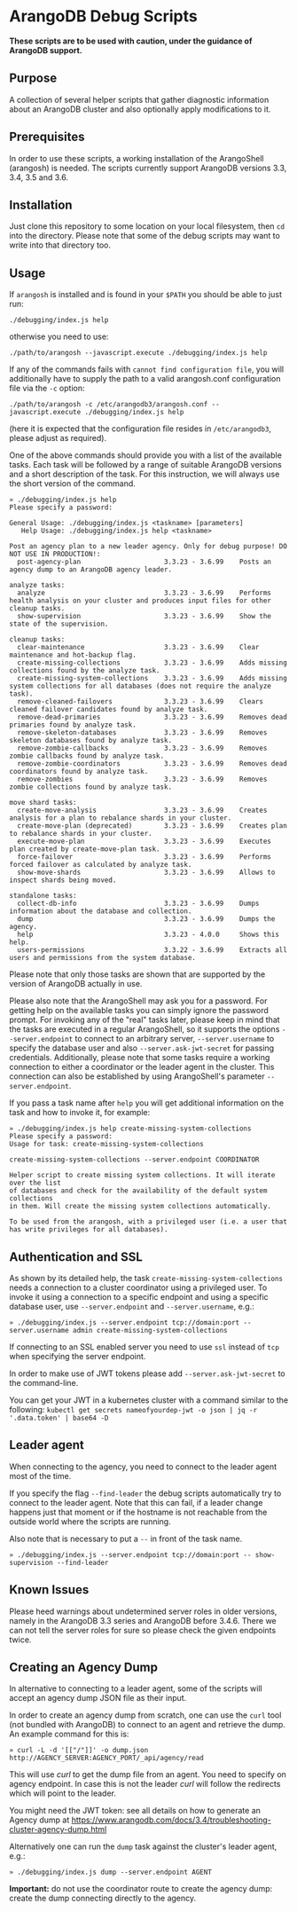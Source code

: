 # ArangoDB Debug Scripts

**These scripts are to be used with caution, under the guidance of ArangoDB support.**

## Purpose

A collection of several helper scripts that gather diagnostic information about an
ArangoDB cluster and also optionally apply modifications to it.

## Prerequisites

In order to use these scripts, a working installation of the ArangoShell (arangosh)
is needed. The scripts currently support ArangoDB versions 3.3, 3.4, 3.5 and 3.6.

## Installation

Just clone this repository to some location on your local filesystem, then `cd`
into the directory. Please note that some of the debug scripts may want to write into
that directory too.

## Usage

If `arangosh` is installed and is found in your `$PATH` you should be able to just run:
```
./debugging/index.js help
```
otherwise you need to use:
```
./path/to/arangosh --javascript.execute ./debugging/index.js help
```

If any of the commands fails with `cannot find configuration file`, you will additionally
have to supply the path to a valid arangosh.conf configuration file via the `-c` option:

```
./path/to/arangosh -c /etc/arangodb3/arangosh.conf --javascript.execute ./debugging/index.js help
```
(here it is expected that the configuration file resides in `/etc/arangodb3`, please adjust
as required).

One of the above commands should provide you with a list of the available tasks. Each task
will be followed by a range of suitable ArangoDB versions and a short description of the
task. For this instruction, we will always use the short version of the command.

```
» ./debugging/index.js help
Please specify a password:

General Usage: ./debugging/index.js <taskname> [parameters]
   Help Usage: ./debugging/index.js help <taskname>

Post an agency plan to a new leader agency. Only for debug purpose! DO NOT USE IN PRODUCTION!:
  post-agency-plan                     3.3.23 - 3.6.99    Posts an agency dump to an ArangoDB agency leader.

analyze tasks:
  analyze                              3.3.23 - 3.6.99    Performs health analysis on your cluster and produces input files for other cleanup tasks.
  show-supervision                     3.3.23 - 3.6.99    Show the state of the supervision.

cleanup tasks:
  clear-maintenance                    3.3.23 - 3.6.99    Clear maintenance and hot-backup flag.
  create-missing-collections           3.3.23 - 3.6.99    Adds missing collections found by the analyze task.
  create-missing-system-collections    3.3.23 - 3.6.99    Adds missing system collections for all databases (does not require the analyze task).
  remove-cleaned-failovers             3.3.23 - 3.6.99    Clears cleaned failover candidates found by analyze task.
  remove-dead-primaries                3.3.23 - 3.6.99    Removes dead primaries found by analyze task.
  remove-skeleton-databases            3.3.23 - 3.6.99    Removes skeleton databases found by analyze task.
  remove-zombie-callbacks              3.3.23 - 3.6.99    Removes zombie callbacks found by analyze task.
  remove-zombie-coordinators           3.3.23 - 3.6.99    Removes dead coordinators found by analyze task.
  remove-zombies                       3.3.23 - 3.6.99    Removes zombie collections found by analyze task.

move shard tasks:
  create-move-analysis                 3.3.23 - 3.6.99    Creates analysis for a plan to rebalance shards in your cluster.
  create-move-plan (deprecated)        3.3.23 - 3.6.99    Creates plan to rebalance shards in your cluster.
  execute-move-plan                    3.3.23 - 3.6.99    Executes plan created by create-move-plan task.
  force-failover                       3.3.23 - 3.6.99    Performs forced failover as calculated by analyze task.
  show-move-shards                     3.3.23 - 3.6.99    Allows to inspect shards being moved.

standalone tasks:
  collect-db-info                      3.3.23 - 3.6.99    Dumps information about the database and collection.
  dump                                 3.3.23 - 3.6.99    Dumps the agency.
  help                                 3.3.23 - 4.0.0     Shows this help.
  users-permissions                    3.3.22 - 3.6.99    Extracts all users and permissions from the system database.
```

Please note that only those tasks are shown that are supported by the version of
ArangoDB actually in use.

Please also note that the ArangoShell may ask you for a password. For getting help
on the available tasks you can simply ignore the password prompt. For invoking any of
the "real" tasks later, please keep in mind that the tasks are executed in a regular
ArangoShell, so it supports the options `--server.endpoint` to connect to an
arbitrary server, `--server.username` to specify the database user and also
`--server.ask-jwt-secret` for passing credentials.
Additionally, please note that some tasks require a working connection to either
a coordinator or the leader agent in the cluster. This connection can also be
established by using ArangoShell's parameter `--server.endpoint`.

If you pass a task name after `help` you will get additional information on the
task and how to invoke it, for example:

```
» ./debugging/index.js help create-missing-system-collections
Please specify a password:
Usage for task: create-missing-system-collections

create-missing-system-collections --server.endpoint COORDINATOR

Helper script to create missing system collections. It will iterate over the list
of databases and check for the availability of the default system collections
in them. Will create the missing system collections automatically.

To be used from the arangosh, with a privileged user (i.e. a user that
has write privileges for all databases).
```

## Authentication and SSL

As shown by its detailed help, the task `create-missing-system-collections` needs a
connection to a cluster coordinator using a privileged user. To invoke it using a
connection to a specific endpoint and using a specific database user, use `--server.endpoint`
and `--server.username`, e.g.:
```
» ./debugging/index.js --server.endpoint tcp://domain:port --server.username admin create-missing-system-collections
```

If connecting to an SSL enabled server you need to use `ssl` instead of `tcp` when
specifying the server endpoint.

In order to make use of JWT tokens please add `--server.ask-jwt-secret` to the command-line.

You can get your JWT in a kubernetes cluster with a command similar to the following:
`kubectl get secrets nameofyourdep-jwt -o json | jq -r '.data.token' | base64 -D`

## Leader agent

When connecting to the agency, you need to connect to the leader agent most of the
time.

If you specify the flag `--find-leader` the debug scripts automatically try to connect
to the leader agent. Note that this can fail, if a leader change happens just that moment
or if the hostname is not reachable from the outside world where the scripts are running.

Also note that is necessary to put a `--` in front of the task name.

```
» ./debugging/index.js --server.endpoint tcp://domain:port -- show-supervision --find-leader
```

## Known Issues

Please heed warnings about undetermined server roles in older versions, namely in the
ArangoDB 3.3 series and ArangoDB before 3.4.6.
There we can not tell the server roles for sure so please check the
given endpoints twice.

## Creating an Agency Dump

In alternative to connecting to a leader agent, some of the scripts will accept an agency dump JSON
file as their input.

In order to create an agency dump from scratch, one can use the `curl` tool (not bundled
with ArangoDB) to connect to an agent and retrieve the dump.
An example command for this is:

```
» curl -L -d '[["/"]]' -o dump.json http://AGENCY_SERVER:AGENCY_PORT/_api/agency/read
```

This will use *curl* to get the dump file from an agent. You need to specify on
agency endpoint. In case this is not the leader *curl* will follow the redirects
which will point to the leader.

You might need the JWT token: see all details on how to generate an Agency dump at
https://www.arangodb.com/docs/3.4/troubleshooting-cluster-agency-dump.html

Alternatively one can run the `dump` task against the cluster's leader agent, e.g.:
```
» ./debugging/index.js dump --server.endpoint AGENT
```

**Important:** do not use the coordinator route to create the agency dump: create the dump
connecting directly to the agency.
